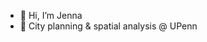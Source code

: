 - 👋 Hi, I’m Jenna
- 🌱 City planning & spatial analysis @ UPenn

<!---
jennaepstein/jennaepstein is a ✨ special ✨ repository because its `README.md` (this file) appears on your GitHub profile.
You can click the Preview link to take a look at your changes.
--->

